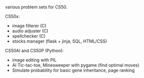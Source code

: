 various problem sets for CS50.

CS50x:
- image filterer (C)
- audio adjuster (C)
- spellchecker (C)
- stocks manager (flask + jinja, SQL, HTML/CSS)

CS50AI and CS50P (Python):
- image editing with PIL 
- AI Tic-tac-toe, Minesweeper with pygame (find optimal moves)
- Simulate probability for basic gene inheritance, page ranking
